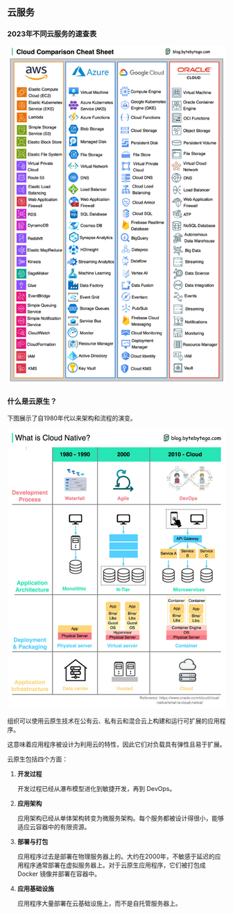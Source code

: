 ## 云服务

### 2023年不同云服务的速查表

<p>
  <img src="images/cloud-compare.jpg" />
</p>

### 什么是云原生？

下图展示了自1980年代以来架构和流程的演变。

<p>
  <img src="images/cloud-native.jpeg" style="width: 640px" />
</p>

组织可以使用云原生技术在公有云、私有云和混合云上构建和运行可扩展的应用程序。

这意味着应用程序被设计为利用云的特性，因此它们对负载具有弹性且易于扩展。

云原生包括四个方面：

1. **开发过程**

    开发过程已经从瀑布模型进化到敏捷开发，再到 DevOps。

2. **应用架构**

    应用架构已经从单体架构转变为微服务架构。每个服务都被设计得很小，能够适应云容器中的有限资源。

3. **部署与打包**

    应用程序过去是部署在物理服务器上的。大约在2000年，不敏感于延迟的应用程序通常部署在虚拟服务器上。对于云原生应用程序，它们被打包成 Docker 镜像并部署在容器中。

4. **应用基础设施**

    应用程序大量部署在云基础设施上，而不是自托管服务器上。